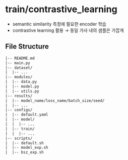 # train/contrastive_learning
- semantic similarity 측정에 필요한 encoder 학습
- contrastive learning 활용 → 동일 가사 내의 샘플은 가깝게

## File Structure
```html
|-- README.md
|-- main.py
|-- dataset/
|  |-- ...
|-- modules/
|  |-- data.py
|  |-- model.py
|  |-- utils.py
|-- results/
|  |-- model_name/loss_name/batch_size/seed/
|  |-- ...
|-- configs/
|  |-- default.yaml
|  |-- model/
|  |  |-- ...
|  |-- train/
|  |  |-- ...
|-- scripts/
|  |-- default.sh
|  |-- model_exp.sh
|  |-- bsz_exp.sh
```